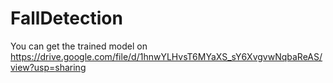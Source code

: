 # FallDetection
You can get the trained model on https://drive.google.com/file/d/1hnwYLHvsT6MYaXS_sY6XvgvwNqbaReAS/view?usp=sharing
